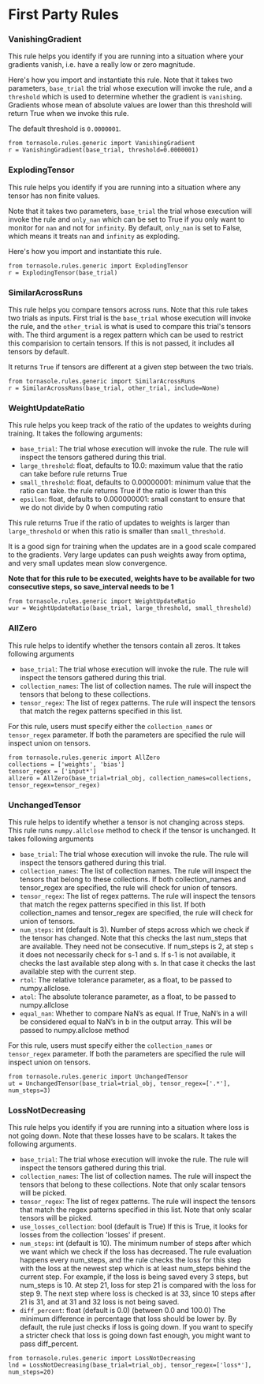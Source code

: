 # First Party Rules

### VanishingGradient
This rule helps you identify if you are running into a situation where your gradients vanish, i.e. have a
really low or zero magnitude.

Here's how you import and instantiate this rule.
Note that it takes two parameters, `base_trial` the trial whose execution will invoke the rule, and a `threshold` which is
used to determine whether the gradient is `vanishing`. Gradients whose mean of absolute values are lower than this threshold
will return True when we invoke this rule.

The default threshold is `0.0000001`.

```
from tornasole.rules.generic import VanishingGradient
r = VanishingGradient(base_trial, threshold=0.0000001)
```

### ExplodingTensor
This rule helps you identify if you are running into a situation where any tensor has non finite values.

Note that it takes two parameters, `base_trial` the trial whose execution will invoke the rule and
`only_nan` which can be set to True if you only want to monitor for `nan` and not for `infinity`. By default, `only_nan` is set to False, which means it treats `nan` and `infinity` as exploding.

Here's how you import and instantiate this rule.

```
from tornasole.rules.generic import ExplodingTensor
r = ExplodingTensor(base_trial)
```

### SimilarAcrossRuns
This rule helps you compare tensors across runs. Note that this rule takes two trials as inputs. First trial is the `base_trial` whose
execution will invoke the rule, and the `other_trial` is what is used to compare this trial's tensors with.
The third argument is a regex pattern which can be used to restrict this comparision to certain tensors. If this is not passed, it includes all tensors by default.

It returns `True` if tensors are different at a given step between the two trials.

```
from tornasole.rules.generic import SimilarAcrossRuns
r = SimilarAcrossRuns(base_trial, other_trial, include=None)
```

### WeightUpdateRatio
This rule helps you keep track of the ratio of the updates to weights during training.  It takes the following arguments:

- `base_trial`: The trial whose execution will invoke the rule. The rule will inspect the tensors gathered during this trial.
- `large_threshold`: float, defaults to 10.0: maximum value that the ratio can take before rule returns True
- `small_threshold`: float, defaults to 0.00000001: minimum value that the ratio can take. the rule returns True if the ratio is lower than this
- `epsilon`: float, defaults to 0.000000001: small constant to ensure that we do not divide by 0 when computing ratio

This rule returns True if the ratio of updates to weights is larger than `large_threshold` or when this ratio is smaller than `small_threshold`.

It is a good sign for training when the updates are in a good scale
compared to the gradients. Very large updates can push weights away from optima,
and very small updates mean slow convergence.

**Note that for this rule to be executed, weights have to be available for two consecutive steps, so save_interval needs to be 1**

```
from tornasole.rules.generic import WeightUpdateRatio
wur = WeightUpdateRatio(base_trial, large_threshold, small_threshold)
```

### AllZero
This rule helps to identify whether the tensors contain all zeros. It takes following arguments

- `base_trial`: The trial whose execution will invoke the rule. The rule will inspect the tensors gathered during this trial.
- `collection_names`: The list of collection names. The rule will inspect the tensors that belong to these collections.
- `tensor_regex`: The list of regex patterns. The rule will inspect the tensors that match the regex patterns specified in this list.

For this rule, users must specify either the `collection_names` or `tensor_regex` parameter. If both the parameters are specified the rule will inspect union on tensors.

```
from tornasole.rules.generic import AllZero
collections = ['weights', 'bias']
tensor_regex = ['input*']
allzero = AllZero(base_trial=trial_obj, collection_names=collections, tensor_regex=tensor_regex)
```

### UnchangedTensor
This rule helps to identify whether a tensor is not changing across steps.
This rule runs `numpy.allclose` method to check if the tensor is unchanged.
It takes following arguments

- `base_trial`: The trial whose execution will invoke the rule.
The rule will inspect the tensors gathered during this trial.
- `collection_names`: The list of collection names.
The rule will inspect the tensors that belong to these collections.
If both collection_names and tensor_regex are specified, the rule will check for union of tensors.
- `tensor_regex`: The list of regex patterns.
The rule will inspect the tensors that match the regex patterns specified in this list.
If both collection_names and tensor_regex are specified, the rule will check for union of tensors.
- `num_steps`: int (default is 3). Number of steps across which we check if the tensor has changed.
Note that this checks the last num_steps that are available.
They need not be consecutive.
If num_steps is 2, at step `s` it does not necessarily check for s-1 and s.
If s-1 is not available, it checks the last available step along with s.
In that case it checks the last available step with the current step.
- `rtol`: The relative tolerance parameter, as a float, to be passed to numpy.allclose.
- `atol`: The absolute tolerance parameter, as a float, to be passed to numpy.allclose
- `equal_nan`: Whether to compare NaN’s as equal. If True, NaN’s in a will be considered
equal to NaN’s in b in the output array. This will be passed to numpy.allclose method

For this rule, users must specify either the `collection_names` or `tensor_regex` parameter.
If both the parameters are specified the rule will inspect union on tensors.

```
from tornasole.rules.generic import UnchangedTensor
ut = UnchangedTensor(base_trial=trial_obj, tensor_regex=['.*'], num_steps=3)
```

### LossNotDecreasing
This rule helps you identify if you are running into a situation where loss is not going down.
Note that these losses have to be scalars. It takes the following arguments.

- `base_trial`: The trial whose execution will invoke the rule.
The rule will inspect the tensors gathered during this trial.
- `collection_names`: The list of collection names.
The rule will inspect the tensors that belong to these collections.
Note that only scalar tensors will be picked.
- `tensor_regex`: The list of regex patterns.
The rule will inspect the tensors that match the regex patterns specified in this list.
Note that only scalar tensors will be picked.
- `use_losses_collection`: bool (default is True)
If this is True, it looks for losses from the collection 'losses' if present.
- `num_steps`: int (default is 10). The minimum number of steps after which
we want which we check if the loss has decreased. The rule evaluation happens every num_steps, and
the rule checks the loss for this step with the loss at the newest step
which is at least num_steps behind the current step.
For example, if the loss is being saved every 3 steps, but num_steps is 10. At step 21, loss
for step 21 is compared with the loss for step 9. The next step where loss is checked is at 33,
since 10 steps after 21 is 31, and at 31 and 32 loss is not being saved.
- `diff_percent`: float (default is 0.0)  (between 0.0 and 100.0)
The minimum difference in percentage that loss should be lower by. By default, the rule just checks if loss is going down. If you want to specify a stricter check that loss is going down fast enough, you might want to pass diff_percent.

```
from tornasole.rules.generic import LossNotDecreasing
lnd = LossNotDecreasing(base_trial=trial_obj, tensor_regex=['loss*'], num_steps=20)
```
